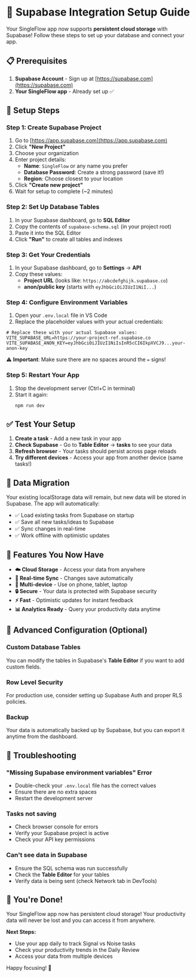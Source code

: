 # 🚀 Supabase Integration Setup Guide

Your SingleFlow app now supports **persistent cloud storage** with Supabase! Follow these steps to set up your database and connect your app.

## 📋 Prerequisites

1. **Supabase Account** - Sign up at [https://supabase.com](https://supabase.com)
2. **Your SingleFlow app** - Already set up ✅

## 🔧 Setup Steps




### Step 1: Create Supabase Project

1. Go to [https://app.supabase.com](https://app.supabase.com)
2. Click **"New Project"**
3. Choose your organization
4. Enter project details:
   - **Name**: `SingleFlow` or any name you prefer
   - **Database Password**: Create a strong password (save it!)
   - **Region**: Choose closest to your location
5. Click **"Create new project"**
6. Wait for setup to complete (~2 minutes)

### Step 2: Set Up Database Tables

1. In your Supabase dashboard, go to **SQL Editor**
2. Copy the contents of `supabase-schema.sql` (in your project root)
3. Paste it into the SQL Editor
4. Click **"Run"** to create all tables and indexes

### Step 3: Get Your Credentials

1. In your Supabase dashboard, go to **Settings** → **API**
2. Copy these values:
   - **Project URL** (looks like: `https://abcdefghijk.supabase.co`)
   - **anon/public key** (starts with `eyJhbGciOiJIUzI1NiI...`)

### Step 4: Configure Environment Variables

1. Open your `.env.local` file in VS Code
2. Replace the placeholder values with your actual credentials:

```env
# Replace these with your actual Supabase values:
VITE_SUPABASE_URL=https://your-project-ref.supabase.co
VITE_SUPABASE_ANON_KEY=eyJhbGciOiJIUzI1NiIsInR5cCI6IkpXVCJ9...your-anon-key
```

⚠️ **Important**: Make sure there are no spaces around the `=` signs!

### Step 5: Restart Your App

1. Stop the development server (Ctrl+C in terminal)
2. Start it again:
   ```bash
   npm run dev
   ```

## ✅ Test Your Setup

1. **Create a task** - Add a new task in your app
2. **Check Supabase** - Go to **Table Editor** → **tasks** to see your data
3. **Refresh browser** - Your tasks should persist across page reloads
4. **Try different devices** - Access your app from another device (same tasks!)

## 🔄 Data Migration

Your existing localStorage data will remain, but new data will be stored in Supabase. The app will automatically:

- ✅ Load existing tasks from Supabase on startup
- ✅ Save all new tasks/ideas to Supabase
- ✅ Sync changes in real-time
- ✅ Work offline with optimistic updates

## 🌟 Features You Now Have

- **☁️ Cloud Storage** - Access your data from anywhere
- **🔄 Real-time Sync** - Changes save automatically
- **📱 Multi-device** - Use on phone, tablet, laptop
- **🔒 Secure** - Your data is protected with Supabase security
- **⚡ Fast** - Optimistic updates for instant feedback
- **📊 Analytics Ready** - Query your productivity data anytime

## 🔧 Advanced Configuration (Optional)

### Custom Database Tables
You can modify the tables in Supabase's **Table Editor** if you want to add custom fields.

### Row Level Security
For production use, consider setting up Supabase Auth and proper RLS policies.

### Backup
Your data is automatically backed up by Supabase, but you can export it anytime from the dashboard.

## 🐛 Troubleshooting

### "Missing Supabase environment variables" Error
- Double-check your `.env.local` file has the correct values
- Ensure there are no extra spaces
- Restart the development server

### Tasks not saving
- Check browser console for errors
- Verify your Supabase project is active
- Check your API key permissions

### Can't see data in Supabase
- Ensure the SQL schema was run successfully
- Check the **Table Editor** for your tables
- Verify data is being sent (check Network tab in DevTools)

## 🎉 You're Done!

Your SingleFlow app now has persistent cloud storage! Your productivity data will never be lost and you can access it from anywhere.

**Next Steps:**
- Use your app daily to track Signal vs Noise tasks
- Check your productivity trends in the Daily Review
- Access your data from multiple devices

Happy focusing! 🎯
